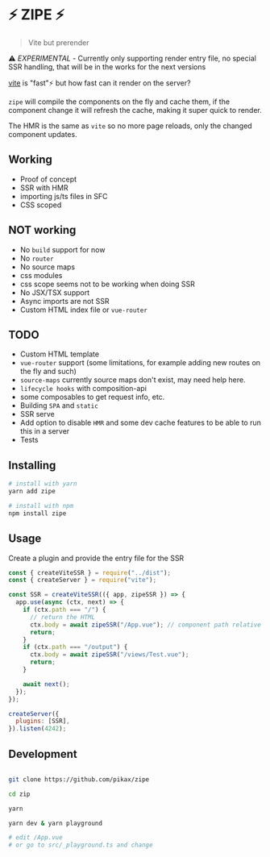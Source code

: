 # ⚡ ZIPE ⚡

> Vite but prerender

⚠️ _EXPERIMENTAL_ - Currently only supporting render entry file, no special SSR handling, that will be in the works for the next versions

[vite](https://github.com/vuejs/vite) is "fast"⚡ but how fast can it render on the server?

`zipe` will compile the components on the fly and cache them, if the component change it will refresh the cache, making it super quick to render.

The HMR is the same as `vite` so no more page reloads, only the changed component updates.

## Working

- Proof of concept
- SSR with HMR
- importing js/ts files in SFC
- CSS scoped

## NOT working

- No `build` support for now
- No `router`
- No source maps
- css modules
- css scope seems not to be working when doing SSR
- No JSX/TSX support
- Async imports are not SSR
- Custom HTML index file or `vue-router`

## TODO

- Custom HTML template
- `vue-router` support (some limitations, for example adding new routes on the fly and such)
- `source-maps` currently source maps don't exist, may need help here.
- `lifecycle hooks` with composition-api
- some composables to get request info, etc.
- Building `SPA` and `static`
- SSR serve
- Add option to disable `HMR` and some dev cache features to be able to run this in a server
- Tests

## Installing

```bash
# install with yarn
yarn add zipe

# install with npm
npm install zipe
```

## Usage

Create a plugin and provide the entry file for the SSR

```js
const { createViteSSR } = require("../dist");
const { createServer } = require("vite");

const SSR = createViteSSR(({ app, zipeSSR }) => {
  app.use(async (ctx, next) => {
    if (ctx.path === "/") {
      // return the HTML
      ctx.body = await zipeSSR("/App.vue"); // component path relative to root
      return;
    }
    if (ctx.path === "/output") {
      ctx.body = await zipeSSR("/views/Test.vue");
      return;
    }

    await next();
  });
});

createServer({
  plugins: [SSR],
}).listen(4242);
```

## Development

```bash

git clone https://github.com/pikax/zipe

cd zip

yarn

yarn dev & yarn playground

# edit /App.vue
# or go to src/_playground.ts and change

```
